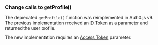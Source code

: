 
### Change calls to getProfile()

The deprecated `getProfile()` function was reimplemented in Auth0.js v9. The previous implementation received an [ID Token](/tokens/id-token) as a parameter and returned the user profile. 

The new implementation requires an [Access Token](/tokens/access-token) parameter.
